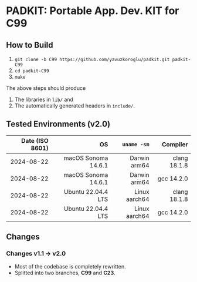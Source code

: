 # PADKIT: Portable App. Dev. KIT for C99

## How to Build

1. `git clone -b C99 https://github.com/yavuzkoroglu/padkit.git padkit-C99`
2. `cd padkit-C99`
3. `make`

The above steps should produce

1. The libraries in `lib/` and
2. The automatically generated headers in `include/`.

## Tested Environments (v2.0)

| Date (ISO 8601) |                  OS |                   `uname -sm` |     Compiler |
|----------------:|--------------------:|------------------------------:|-------------:|
|      2024-08-22 | macOS Sonoma 14.6.1 |                  Darwin arm64 | clang 18.1.8 |
|      2024-08-22 | macOS Sonoma 14.6.1 |                  Darwin arm64 |   gcc 14.2.0 |
|      2024-08-22 |  Ubuntu 22.04.4 LTS |                 Linux aarch64 | clang 18.1.8 |
|      2024-08-22 |  Ubuntu 22.04.4 LTS |                 Linux aarch64 |   gcc 14.2.0 |

## Changes 

### Changes v1.1 -> v2.0

* Most of the codebase is completely rewritten.
* Splitted into two branches, **C99** and **C23**.

<!--
* Added `include/padkit/linkedlist.h` and `src/padkit/linkedlist.c`,
* Added `include/padkit/size.h` for extra size limit macros.
* Added `include/padkit/invalid.h` for invalid integer macros.
* Removed `include/padkit/reallocate.h`. Transfered the functionality to `include/padkit/memalloc.h`
* Added `include/padkit/arraylist.h` and `src/padkit/arraylist.c`,
* Added overlapping pointer checks to `Chunk`, `CircularBuffer`, and `Stack` in debug mode.
* Resolved several bugs in `JSONParser`.
* Added `include/padkit/overlap.h` and `src/padkit/overlap.c`, to debug restricted pointer overlapping issues.
* Added `include/padkit/memalloc.h` and `src/padkit/memalloc.c`, along with corresponding tests.
* Major overhaul. Replaced `#ifndef NDEBUG` clauses with `include/padkit/debug.h` routines.
* Replaced all macros in `include/padkit/circbuff.h` with struct and functions.
* Replaced all macros in `include/padkit/stack.h` with struct and functions.
* `REALLOC_IF_NECESSARY` ceased to take an `err` parameter.
* `include/padkit/reallocate.h` does NOT include `include/padkit/debug.h`
* Added `include/padkit/circbuff.h` and a `test_circbuff()` function to `src/tests.c`.
* Added `include/padkit/stack.h` and a `test_stack()` function to `src/tests.c`.
* Added `include/padkit/preprocessor.h` that implements preprocessor tricks.

### Changes v1.0 -> v1.1

* Silenced some warning messages for `clang` and `gcc` in `compile.mk`.
* `GraphMatrix` objects now allocate bits in 64-bit blocks instead of 8-bit blocks.
* Updated `include/padkit/reallocate.h`.
* Corrected `NOT_A_JSON_PARSER` in `include/padkit/jsonparser.h`.
* Encapsulated debug messages within extra code blocks in `include/padkit/debug.h`.
* Added `CTblConstIterator` and related functions.
* Added `include/padkit/jsonparser.h` and `src/padkit/jsonparser.c`.
* External scripts now can import the `${COMPILE}` command in the `Makefile`.
* In `src/padkit/timestamp.c`, timestamps now conform to ISO 8601.
* Removed `extern Chunk strings[1];` and `void free_strings(void)` from `Chunk`.
* Solved a bug in `src/padkit/streq.c::str_eq_n()`.
* Slight code corrections in `src/padkit/hash.c`.
-->
